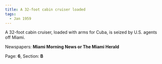 ```yaml
---  
title: A 32-foot cabin cruiser loaded  
tags:  
  - Jan 1959  
---  
```

  
A 32-foot cabin cruiser, loaded with arms for Cuba, is seized by U.S. agents off Miami.  
  
Newspapers: **Miami Morning News or The Miami Herald**  
  
Page: **6**, Section: **B** 
